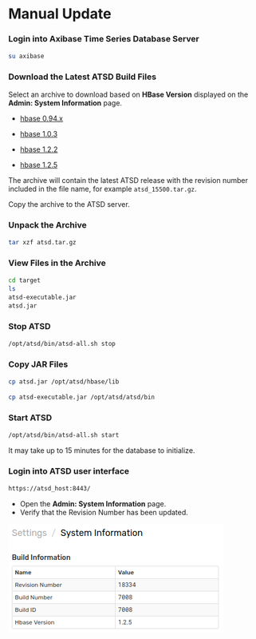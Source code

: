 # Manual Update

### Login into Axibase Time Series Database Server

```sh
su axibase
```

### Download the Latest ATSD Build Files

Select an archive to download based on **HBase Version** displayed on the **Admin: System Information** page.

* [hbase 0.94.x](https://axibase.com/public/atsd_ce_update_latest.htm)

* [hbase 1.0.3](https://www.axibase.com/public/atsd_ee_hbase_1.0.3.tar.gz)

* [hbase 1.2.2](https://www.axibase.com/public/atsd_ee_hbase_1.2.2.tar.gz)

* [hbase 1.2.5](https://www.axibase.com/public/atsd_update_latest.htm)

The archive will contain the latest ATSD release with the revision number included in the file name, for example `atsd_15500.tar.gz`.

Copy the archive to the ATSD server.

### Unpack the Archive

```sh
tar xzf atsd.tar.gz
```

### View Files in the Archive

```sh
cd target
ls
atsd-executable.jar
atsd.jar
```

### Stop ATSD

```sh
/opt/atsd/bin/atsd-all.sh stop
```

### Copy JAR Files

```sh
cp atsd.jar /opt/atsd/hbase/lib
```

```sh
cp atsd-executable.jar /opt/atsd/atsd/bin
```

### Start ATSD

```sh
/opt/atsd/bin/atsd-all.sh start
```

It may take up to 15 minutes for the database to initialize.

### Login into ATSD user interface

```sh
https://atsd_host:8443/
```

* Open the **Admin: System Information** page.
* Verify that the Revision Number has been updated.

![](images/revision.png "ATSD Revision")
